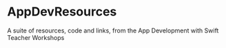 # AppDevResources
A suite of resources, code and links, from the App Development with Swift Teacher Workshops
